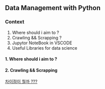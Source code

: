 ## Data Management with Python

### Context

1. Where should i aim to ?
2. Crawling && Scrapping ?
3. Jupytor NoteBook in VSCODE
4. Useful Libraries for data science

#### 1. Where should i aim to ?

#### 2. Crawling && Scrapping

[차이점이 뭘까 ???](https://98yejin.github.io/2020-11-02-crawling-vs-scraping/)
